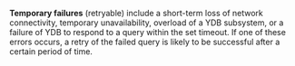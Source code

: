 **Temporary failures** (retryable) include a short-term loss of network connectivity, temporary unavailability, overload of a YDB subsystem, or a failure of YDB to respond to a query within the set timeout. If one of these errors occurs, a retry of the failed query is likely to be successful after a certain period of time.
